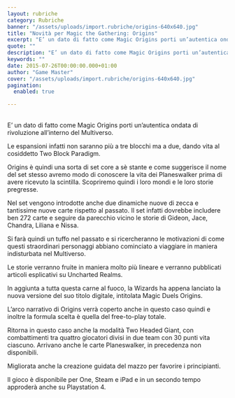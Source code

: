 ```yaml
---
layout: rubriche
category: Rubriche
banner: "/assets/uploads/import.rubriche/origins-640x640.jpg"
title: "Novità per Magic the Gathering: Origins"
excerpt: "E’ un dato di fatto come Magic Origins porti un’autentica ondata di rivoluzione all’interno del Multiverso. Le espansioni infatti non saranno più a tre blocchi ma a due, dando vita al cosiddetto Two Block Paradigm. Origins è quindi una sorta di set core a sè stante e  come suggerisce il nome del set stesso avremo [&hellip"
quote: ""
description: "E’ un dato di fatto come Magic Origins porti un’autentica ondata di rivoluzione all’interno del Multiverso. Le espansioni infatti non saranno più a tre blocchi ma a due, dando vita al cosiddetto Two Block Paradigm. Origins è quindi una sorta di set core a sè stante e  come suggerisce il nome del set stesso avremo [&hellip"
keywords: ""
date: 2015-07-26T00:00:00.000+01:00
author: "Game Master"
cover: "/assets/uploads/import.rubriche/origins-640x640.jpg"
pagination:
  enabled: true

---
```


[](https://hotmc.com/wp-content/uploads/2015/07/origins.jpg)  
E’ un dato di fatto come Magic Origins porti un’autentica ondata di rivoluzione all’interno del Multiverso.

Le espansioni infatti non saranno più a tre blocchi ma a due, dando vita al cosiddetto Two Block Paradigm.

Origins è quindi una sorta di set core a sè stante e come suggerisce il nome del set stesso avremo modo di conoscere la vita dei Planeswalker prima di avere ricevuto la scintilla. Scopriremo quindi i loro mondi e le loro storie pregresse.

Nel set vengono introdotte anche due dinamiche nuove di zecca e tantissime nuove carte rispetto al passato. Il set infatti dovrebbe includere ben 272 carte e seguire da parecchio vicino le storie di Gideon, Jace, Chandra, Liliana e Nissa.

Si farà quindi un tuffo nel passato e si ricercheranno le motivazioni di come questi straordinari personaggi abbiano cominciato a viaggiare in maniera indisturbata nel Multiverso.

Le storie verranno fruite in maniera molto più lineare e verranno pubblicati articoli esplicativi su Uncharted Realms.

[](https://hotmc.com/wp-content/uploads/2015/07/2.jpg)

In aggiunta a tutta questa carne al fuoco, la Wizards ha appena lanciato la nuova versione del suo titolo digitale, intitolata Magic Duels Origins.

L’arco narrativo di Origins verrà coperto anche in questo caso quindi e inoltre la formula scelta è quella del free-to-play totale.

Ritorna in questo caso anche la modalità Two Headed Giant, con combattimenti tra quattro giocatori divisi in due team con 30 punti vita ciascuno. Arrivano anche le carte Planeswalker, in precedenza non disponibili.

Migliorata anche la creazione guidata del mazzo per favorire i principianti.

Il gioco è disponibile per One, Steam e iPad e in un secondo tempo approderà anche su Playstation 4.